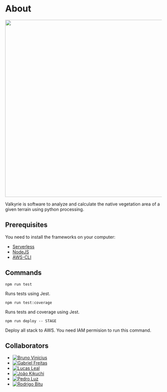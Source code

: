 # About

<p align="center">
  <img width=570 src="assets/2022-05-27 08-56-57.gif">
</p>

Valkyrie is software to analyze and calculate the native vegetation area of a given terrain using python processing.

## Prerequisites

You need to install the frameworks on your computer:

- [Serverless](https://www.serverless.com/framework/docs/getting-started) 
- [NodeJS](https://nodejs.org/en/)
- [AWS-CLI](https://aws.amazon.com/pt/cli/)

## Commands

`npm run test`

Runs tests using Jest.

`npm run test:coverage`

Runs tests and coverage using Jest.

`npm run deploy -- STAGE`

Deploy all stack to AWS. You need IAM permision to run this command.

## Collaborators

- [![Bruno Vinicius](https://img.shields.io/github/followers/LilPaje?label=Bruno%20Vinincius&style=style=for-the-badge)](https://github.com/LilPaje)
- [![Gabriel Freitas](https://img.shields.io/github/followers/FreitasGa?label=Gabriel%20Freitas&style=style=for-the-badge)](https://github.com/FreitasGa)
- [![Lucas Leal](https://img.shields.io/github/followers/FreitasGa?label=Lucas%20Leal&style=style=for-the-badge)](https://github.com/LucasXXI)
- [![João Kikuchi](https://img.shields.io/github/followers/jvkikuchi?label=Jo%C3%A3o%20Kikuchi&style=style=for-the-badge)](https://github.com/jvkikuchi)
- [![Pedro Luz](https://img.shields.io/github/followers/pedroaaluz?label=Pedro%20Luz&style=style=for-the-badge)]()
- [![Rodrigo Bitu](https://img.shields.io/github/followers/rodBitu?label=Rodrigo%20Bitu&style=style=for-the-badge)](https://github.com/rodbitu)


